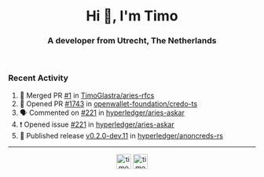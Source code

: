 <h1 align="center">Hi 👋, I'm Timo</h1>
<h3 align="center">A developer from Utrecht, The Netherlands</h3>
<br/>
<!-- https://github.com/rahuldkjain/github-profile-readme-generator --!>

<!--  <p align="left"><img src="https://github-readme-stats.vercel.app/api?username=timoglastra&show_icons=true&count_private=true&" alt="timoglastra" /></p> --!>

<!--
Github language stats
<p align="left"><img src="https://github-readme-stats.vercel.app/api/top-langs/?username=timoglastra&layout=compact" alt="timoglastra" /><p>
-->

<!-- Codestats language stats -->
<!-- <p align="left"><img src="https://codestats-readme.vercel.app/api/top-langs/?username=timoglastra&layout=compact&language_count=12" alt="timoglastra" /><p>    --!>
  
<h3>Recent Activity</h3>

<!--START_SECTION:activity-->
1. 🎉 Merged PR [#1](https://github.com/TimoGlastra/aries-rfcs/pull/1) in [TimoGlastra/aries-rfcs](https://github.com/TimoGlastra/aries-rfcs)
2. 💪 Opened PR [#1743](https://github.com/openwallet-foundation/credo-ts/pull/1743) in [openwallet-foundation/credo-ts](https://github.com/openwallet-foundation/credo-ts)
3. 🗣 Commented on [#221](https://github.com/hyperledger/aries-askar/issues/221#issuecomment-1928928249) in [hyperledger/aries-askar](https://github.com/hyperledger/aries-askar)
4. ❗ Opened issue [#221](https://github.com/hyperledger/aries-askar/issues/221) in [hyperledger/aries-askar](https://github.com/hyperledger/aries-askar)
5. 🚀 Published release [v0.2.0-dev.11](https://github.com/hyperledger/anoncreds-rs/releases/tag/v0.2.0-dev.11) in [hyperledger/anoncreds-rs](https://github.com/hyperledger/anoncreds-rs)
<!--END_SECTION:activity-->

---

<p align="center">
<a href="https://twitter.com/timoglastra" target="blank"><img align="center" src="https://cdn.jsdelivr.net/npm/simple-icons@3.0.1/icons/twitter.svg" alt="timoglastra" height="30" width="30" /></a>
<a href="https://linkedin.com/in/timoglastra" target="blank"><img align="center" src="https://cdn.jsdelivr.net/npm/simple-icons@3.0.1/icons/linkedin.svg" alt="timoglastra" height="30" width="30" /></a>
</p>



